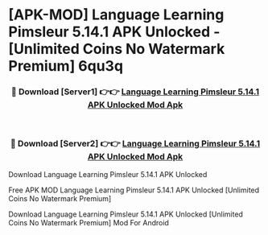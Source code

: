 # [APK-MOD] Language Learning Pimsleur 5.14.1 APK Unlocked - [Unlimited Coins No Watermark Premium] 6qu3q



<div align="center">
<h3>🔴 Download [Server1] 👉👉 <a href="https://momento.my/?title=Language_Learning_Pimsleur_5.14.1_APK_Unlocked">Language Learning Pimsleur 5.14.1 APK Unlocked Mod Apk</a></h3><br>

<h3>🔴 Download [Server2] 👉👉 <a href="https://momento.my/?title=Language_Learning_Pimsleur_5.14.1_APK_Unlocked">Language Learning Pimsleur 5.14.1 APK Unlocked Mod Apk</a></h3>
</div>



Download Language Learning Pimsleur 5.14.1 APK Unlocked 

Free APK MOD Language Learning Pimsleur 5.14.1 APK Unlocked [Unlimited Coins No Watermark Premium]

Download Language Learning Pimsleur 5.14.1 APK Unlocked [Unlimited Coins No Watermark Premium] Mod For Android
